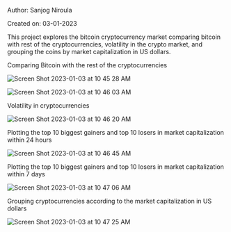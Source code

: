 Author: Sanjog Niroula

Created on: 03-01-2023

This project explores the bitcoin cryptocurrency market comparing bitcoin with rest of the cryptocurrencies, volatility in the crypto market, and grouping 
the coins by market capitalization in US dollars.

Comparing Bitcoin with the rest of the cryptocurrencies

![Screen Shot 2023-01-03 at 10 45 28 AM](https://user-images.githubusercontent.com/96255177/210402644-410668ea-bb22-4ae5-b232-ce65e1df6ff3.png)

![Screen Shot 2023-01-03 at 10 46 03 AM](https://user-images.githubusercontent.com/96255177/210402797-b00fd255-8559-4f52-a061-a511d15e3a1b.png)

Volatility in cryptocurrencies

![Screen Shot 2023-01-03 at 10 46 20 AM](https://user-images.githubusercontent.com/96255177/210403101-f690ecb3-fd37-4e1d-a66d-ed8e3f71f2fb.png)


Plotting the top 10 biggest gainers and top 10 losers in market capitalization within 24 hours

![Screen Shot 2023-01-03 at 10 46 45 AM](https://user-images.githubusercontent.com/96255177/210402889-cf4b960a-573c-487e-9d3c-5b4b271a7eb8.png)

Plotting the top 10 biggest gainers and top 10 losers in market capitalization within 7 days

![Screen Shot 2023-01-03 at 10 47 06 AM](https://user-images.githubusercontent.com/96255177/210402977-7a845f19-6dcd-448a-900d-e2537847c2bb.png)

Grouping cryptocurrencies according to the market capitalization in US dollars

![Screen Shot 2023-01-03 at 10 47 25 AM](https://user-images.githubusercontent.com/96255177/210403167-31ab3f7e-9998-427a-a862-4c991c3a6602.png)



